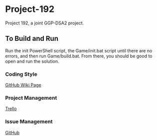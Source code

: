 Project-192
===========

Project 192, a joint GGP-DSA2 project.

## To Build and Run
Run the init PowerShell script, the Game/init.bat script until there are no errors, and then run Game/build.bat. From there, you should be good to open and run the solution.

### Coding Style
[GitHub Wiki Page](https://github.com/ColdenCullen/Project-192/wiki/Coding-Standards)

### Project Management
[Trello](https://trello.com/board/project-192/518da698f1ec727821001426)

### Issue Management
[GitHub](https://github.com/ColdenCullen/Project-192/issues?state=open)
